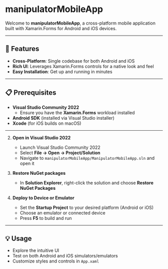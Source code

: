 # manipulatorMobileApp

Welcome to **manipulatorMobileApp**, a cross-platform mobile application built with Xamarin.Forms for Android and iOS devices.

---

## 🚀 Features

- **Cross-Platform**: Single codebase for both Android and iOS  
- **Rich UI**: Leverages Xamarin.Forms controls for a native look and feel  
- **Easy Installation**: Get up and running in minutes  

---

## 📋 Prerequisites

- **Visual Studio Community 2022**  
  - Ensure you have the **Xamarin.Forms** workload installed  
- **Android SDK** (installed via Visual Studio installer)  
- **Xcode** (for iOS builds on macOS)  

---

2. **Open in Visual Studio 2022**  
   - Launch Visual Studio Community 2022  
   - Select **File → Open → Project/Solution**  
   - Navigate to `manipulatorMobileApp/ManipulatorMobileApp.sln` and open it

3. **Restore NuGet packages**  
   - In **Solution Explorer**, right-click the solution and choose **Restore NuGet Packages**

4. **Deploy to Device or Emulator**  
   - Set the **Startup Project** to your desired platform (Android or iOS)  
   - Choose an emulator or connected device  
   - Press **F5** to build and run  

---

## 💡 Usage

- Explore the intuitive UI  
- Test on both Android and iOS simulators/emulators  
- Customize styles and controls in `App.xaml`

